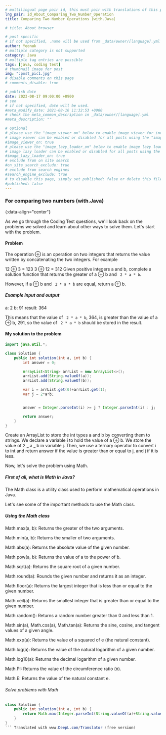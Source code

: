 ```yaml
---
# multilingual page pair id, this must pair with translations of this page. (This name must be unique)
lng_pair: id_About_Comparing_Two_Number_Operation
title: Comparing Two Number Operations (with.Java)

# title: About browser

# post specific
# if not specified, .name will be used from _data/owner/[language].yml
author: Yeonuk
# multiple category is not supported
category: Java
# multiple tag entries are possible
tags: [java, coding test]
# thumbnail image for post
img: ":post_pic1.jpg"
# disable comments on this page
# comments_disable: true

# publish date
date: 2023-08-17 09:00:00 +0900
# seo
# if not specified, date will be used.
#meta_modify_date: 2021-08-10 11:32:53 +0900
# check the meta_common_description in _data/owner/[language].yml
#meta_description: ""

# optional
# please use the "image_viewer_on" below to enable image viewer for individual pages or posts (_posts/ or [language]/_posts folders).
# image viewer can be enabled or disabled for all posts using the "image_viewer_posts: true" setting in _data/conf/main.yml.
#image_viewer_on: true
# please use the "image_lazy_loader_on" below to enable image lazy loader for individual pages or posts (_posts/ or [language]/_posts folders).
# image lazy loader can be enabled or disabled for all posts using the "image_lazy_loader_posts: true" setting in _data/conf/main.yml.
#image_lazy_loader_on: true
# exclude from on site search
#on_site_search_exclude: true
# exclude from search engines
#search_engine_exclude: true
# to disable this page, simply set published: false or delete this file
#published: false
---
```


<!-- outline-start -->

### For comparing two numbers (with.Java)

{:data-align="center"}

<!-- outline-end -->

As we go through the Coding Test questions, we'll look back on the problems we solved and learn about other ways to solve them.
Let's start with the problem.

#### Problem

The operation ⊕ is an operation on two integers that returns the value written by concatenating the two integers. For example

12 ⊕ 3 = 123
3 ⊕ 12 = 312
Given positive integers a and b, complete a solution function that returns the greater of a ⊕ b and ` 2 * a * b`.

However, if a ⊕ b and ` 2 * a * b` are equal, return a ⊕ b.

##### Example input and output

a: 2
b: 91
result: 364

This means that the value of ` 2 * a * b`, 364, is greater than the value of a ⊕ b, 291, so the value of ` 2 * a * b` should be stored in the result.

#### My solution to the problem

```java
import java.util.*;

class Solution {
    public int solution(int a, int b) {
        int answer = 0;

        ArrayList<String> arrList = new ArrayList<>();
        arrList.add(String.valueOf(a));
        arrList.add(String.valueOf(b));

        var i = arrList.get(0)+arrList.get(1);
        var j = 2*a*b;


        answer = Integer.parseInt(i) >= j ? Integer.parseInt(i) : j;

        return answer;
    }
}
```

Create an ArrayList to store the int types a and b by converting them to strings.
We declare a variable i to hold the value of a ⊕ b. We store the value of 2 _ a _ b in variable j. Then, we use a ternary operator to convert i to int and return answer if the value is greater than or equal to j, and j if it is less.

Now, let's solve the problem using Math.

##### First of all, what is Math in Java?

The Math class is a utility class used to perform mathematical operations in Java.

Let's see some of the important methods to use the Math class.

##### Using the Math class

Math.max(a, b): Returns the greater of the two arguments.

Math.min(a, b): Returns the smaller of two arguments.

Math.abs(a): Returns the absolute value of the given number.

Math.pow(a, b): Returns the value of a to the power of b.

Math.sqrt(a): Returns the square root of a given number.

Math.round(a): Rounds the given number and returns it as an integer.

Math.floor(a): Returns the largest integer that is less than or equal to the given number.

Math.ceil(a): Returns the smallest integer that is greater than or equal to the given number.

Math.random(): Returns a random number greater than 0 and less than 1.

Math.sin(a), Math.cos(a), Math.tan(a): Returns the sine, cosine, and tangent values of a given angle.

Math.exp(a): Returns the value of a squared of e (the natural constant).

Math.log(a): Returns the value of the natural logarithm of a given number.

Math.log10(a): Returns the decimal logarithm of a given number.

Math.PI: Returns the value of the circumference ratio (π).

Math.E: Returns the value of the natural constant e.

###### Solve problems with Math

````java
class Solution {
    public int solution(int a, int b) {
        return Math.max(Integer.parseInt(String.valueOf(a)+String.valueOf(b)),2*a*b);
    }
}
``` Translated with www.DeepL.com/Translator (free version)
````
